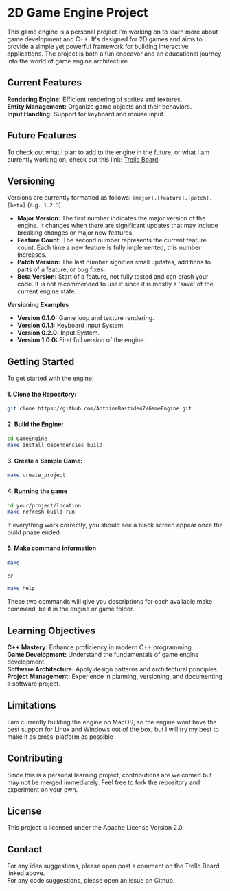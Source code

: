 # 2D Game Engine Project
This game engine is a personal project I'm working on to learn more about game development and C++. It's designed for 2D games and aims to provide a simple yet powerful framework for building interactive applications. The project is both a fun endeavor and an educational journey into the world of game engine architecture.

## Current Features
**Rendering Engine:** Efficient rendering of sprites and textures.<br>
**Entity Management:** Organize game objects and their behaviors.<br>
**Input Handling:** Support for keyboard and mouse input.<br>

## Future Features
To check out what I plan to add to the engine in the future, or what I am currently working on, check out this link:
[Trello Board](https://trello.com/invite/b/67376d9fff131de8914e5da1/ATTI005d420929932a037057431249289ba6283CFF05/game-engine)

## Versioning
Versions are currently formatted as follows: `[major].[feature].[patch].[beta]` (e.g., `1.2.3`)<br>
- **Major Version:** The first number indicates the major version of the engine. It changes when there are significant updates that may include breaking changes or major new features.
- **Feature Count:** The second number represents the current feature count. Each time a new feature is fully implemented, this number increases.
- **Patch Version:** The last number signifies small updates, additions to parts of a feature, or bug fixes.
- **Beta Version:** Start of a feature, not fully tested and can crash your code. It is not recommended to use it since it is mostly a 'save' of the current engine state.

**Versioning Examples**
- **Version 0.1.0:** Game loop and texture rendering.
- **Version 0.1.1:** Keyboard Input System.
- **Version 0.2.0:** Input System.
- **Version 1.0.0:** First full version of the engine.

## Getting Started
To get started with the engine:

#### 1. Clone the Repository:
```bash
git clone https://github.com/AntoineBastide47/GameEngine.git
```
#### 2. Build the Engine:
```bash
cd GameEngine
make install_dependencies build
```
#### 3. Create a Sample Game:
```bash
make create_project
```

#### 4. Running the game
```bash
cd your/project/location
make refresh build run
```
If everything work correctly, you should see a black screen appear once the build phase ended.

#### 5. Make command information
```bash
make
```
or
```bash
make help
```
These two commands will give you descriptions for each available make command, be it in the engine or game folder.

## Learning Objectives
**C++ Mastery:** Enhance proficiency in modern C++ programming.<br>
**Game Development:** Understand the fundamentals of game engine development.<br>
**Software Architecture:** Apply design patterns and architectural principles.<br>
**Project Management:** Experience in planning, versioning, and documenting a software project.<br>

## Limitations
I am currently building the engine on MacOS, so the engine wont have the best support for Linux and Windows out of the box,
but I will try my best to make it as cross-platform as possible

## Contributing
Since this is a personal learning project, contributions are welcomed but may not be merged immediately. Feel free to fork the repository and experiment on your own.

## License
This project is licensed under the Apache License Version 2.0.

## Contact
For any idea suggestions, please open post a comment on the Trello Board linked above.<br>
For any code suggestions, please open an issue on Github.